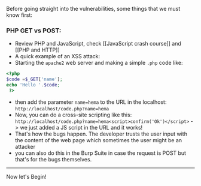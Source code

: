Before going straight into the vulnerabilities, some things that we must know first:
### PHP GET vs POST:
- Review PHP and JavaScript, check [[JavaScript crash course]] and [[PHP and HTTP]]
- A quick example of an XSS attack:
- Starting the `apache2` web server and making a simple `.php` code like:
```php
<?php 
$code =$_GET['name'];
echo 'Hello '.$code;
 ?>
```
- then add the parameter `name=hema` to the URL in the localhost: `http://localhost/code.php?name=hema`
- Now, you can do a cross-site scripting like this: `http://localhost/code.php?name=hema<script>confirm('Ok')</script>` -> we just added a JS script in the URL and it works!
- That's how the bugs happen. The developer trusts the user input with the content of the web page which sometimes the user might be an attacker
- you can also do this in the Burp Suite in case the request is POST but that's for the bugs themselves.
- --
Now let's Begin!